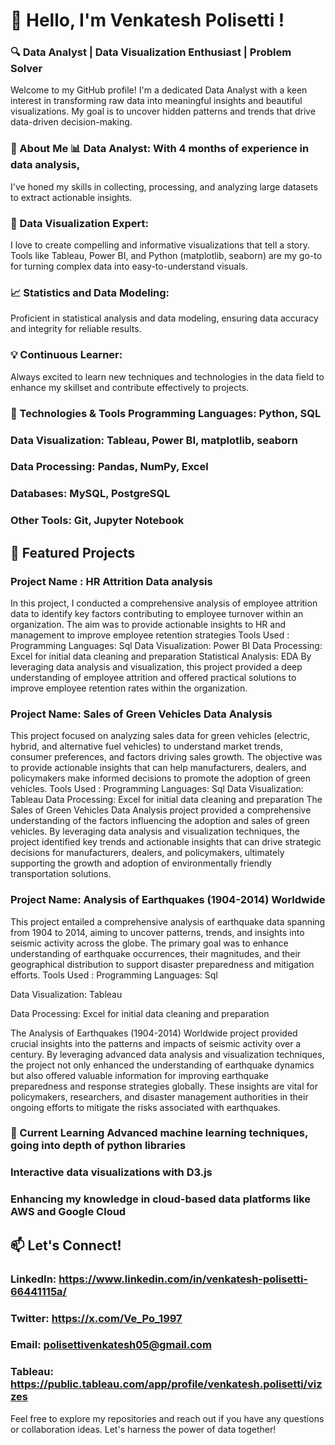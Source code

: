 # 👋   Hello, I'm   Venkatesh Polisetti ! 

### 🔍  Data Analyst | Data Visualization Enthusiast | Problem Solver

Welcome to my GitHub profile! I'm a dedicated Data Analyst with a keen interest in transforming raw data into meaningful insights and beautiful visualizations. My goal is to uncover hidden patterns and trends that drive data-driven decision-making. 

### 🚀  About Me 📊 Data Analyst: With 4 months of experience in data analysis, 
I've honed my skills in collecting, processing, and analyzing large datasets to extract actionable insights.

### 🎨  Data Visualization Expert:
I love to create compelling and informative visualizations that tell a story. Tools like Tableau, Power BI, and Python (matplotlib, seaborn) are my go-to for turning complex data into easy-to-understand visuals.

### 📈  Statistics and Data Modeling:
Proficient in statistical analysis and data modeling, ensuring data accuracy and integrity for reliable results.

###  💡  Continuous Learner:
Always excited to learn new techniques and technologies in the data field to enhance my skillset and contribute effectively to projects.

### 🔧  Technologies & Tools Programming Languages: Python, SQL

###  Data Visualization: Tableau, Power BI, matplotlib, seaborn

###  Data Processing: Pandas, NumPy, Excel

###  Databases: MySQL, PostgreSQL

###  Other Tools: Git, Jupyter Notebook

## 📂  Featured Projects

### Project Name : HR Attrition Data analysis
In this project, I conducted a comprehensive analysis of employee attrition data to identify key factors contributing to employee turnover within an organization. The aim was to provide actionable insights to HR and management to improve employee retention strategies Tools Used : Programming Languages: Sql Data Visualization: Power BI Data Processing: Excel for initial data cleaning and preparation Statistical Analysis: EDA By leveraging data analysis and visualization, this project provided a deep understanding of employee attrition and offered practical solutions to improve employee retention rates within the organization.

### Project Name: Sales of Green Vehicles Data Analysis

This project focused on analyzing sales data for green vehicles (electric, hybrid, and alternative fuel vehicles) to understand market trends, consumer preferences, and factors driving sales growth. The objective was to provide actionable insights that can help manufacturers, dealers, and policymakers make informed decisions to promote the adoption of green vehicles. Tools Used : Programming Languages: Sql Data Visualization: Tableau Data Processing: Excel for initial data cleaning and preparation The Sales of Green Vehicles Data Analysis project provided a comprehensive understanding of the factors influencing the adoption and sales of green vehicles. By leveraging data analysis and visualization techniques, the project identified key trends and actionable insights that can drive strategic decisions for manufacturers, dealers, and policymakers, ultimately supporting the growth and adoption of environmentally friendly transportation solutions.

### Project Name: Analysis of Earthquakes (1904-2014) Worldwide

This project entailed a comprehensive analysis of earthquake data spanning from 1904 to 2014, aiming to uncover patterns, trends, and insights into seismic activity across the globe. The primary goal was to enhance understanding of earthquake occurrences, their magnitudes, and their geographical distribution to support disaster preparedness and mitigation efforts. Tools Used : Programming Languages: Sql

Data Visualization: Tableau

Data Processing: Excel for initial data cleaning and preparation

The Analysis of Earthquakes (1904-2014) Worldwide project provided crucial insights into the patterns and impacts of seismic activity over a century. By leveraging advanced data analysis and visualization techniques, the project not only enhanced the understanding of earthquake dynamics but also offered valuable information for improving earthquake preparedness and response strategies globally. These insights are vital for policymakers, researchers, and disaster management authorities in their ongoing efforts to mitigate the risks associated with earthquakes.

### 🌱  Current Learning Advanced machine learning techniques, going into depth of python libraries

### Interactive data visualizations with D3.js

### Enhancing my knowledge in cloud-based data platforms like AWS and Google Cloud

## 📫  Let's Connect! 
### LinkedIn: https://www.linkedin.com/in/venkatesh-polisetti-66441115a/

### Twitter: https://x.com/Ve_Po_1997

### Email: polisettivenkatesh05@gmail.com

### Tableau: https://public.tableau.com/app/profile/venkatesh.polisetti/vizzes

Feel free to explore my repositories and reach out if you have any questions or collaboration ideas. Let's harness the power of data together!
